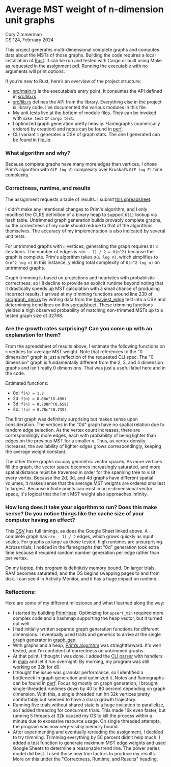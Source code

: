 # Average MST weight of n-dimension unit graphs
Cory Zimmerman  
CS 124, February 2024

This project generates multi-dimensional complete graphs and computes data about the MSTs of those graphs. Building the code requires a local installation of [Rust](https://www.rust-lang.org/tools/install). It can be run and tested with Cargo or built using Make as requested in the assignment pdf. Running the executable with no arguments will print options.

If you’re new to Rust, here’s an overview of the project structure:
- [src/main.rs](src/main.rs) is the executable’s entry point. It consumes the API defined in [src/lib.rs](src/lib.rs). 
- [src/lib.rs](src/lib.rs) defines the API from the library. Everything else in the project is library code. I’ve documented the various modules in this file.
- My unit tests live at the bottom of module files. They can be invoked with `make test` or `cargo test`. 
- I optimized graph generation pretty heavily. Flamegraphs (numerically ordered by creation) and notes can be found in [perf](perf).
- CLI variant `1` generates a CSV of graph stats. The one I generated can be found in [file_io](file_io).

### What algorithm and why?
Because complete graphs have many more edges than vertices, I chose Prim’s algorithm with `O(E log V)` complexity over Kruskal’s `O(E log E)` time complexity.

### Correctness, runtime, and results
The assignment requests a table of results. I submit [this spreadsheet](https://docs.google.com/spreadsheets/d/19qFHtJvxhMoOoyb4R_D_k1B6aBKsx1p6voae2ElizY0/edit).

I didn't make any intentional changes to Prim's algorithm, and I only modified the CLRS definition of a binary heap to support `O(1)` lookup via hash table. Untrimmed graph generation builds provably complete graphs, so the correctness of my code should reduce to that of the algorithms themselves. The accuracy of my implementation is also indicated by several unit tests.

For untrimmed graphs with `n` vertices, generating the graph requires `O(n)` iterations. The number of edges is `n(n - 1) / 2 = O(n^2)` because the graph is complete. Prim's algorithm takes `O(E log V)`, which simplifies to `O(n^2 log n)` in this instance, yielding total complexity of `O(n^2 log n)` on untrimmed graphs. 

Graph trimming is based on projections and heuristics with probablistic correctness, so I'll decline to provide an explicit runtime beyond noting that it drastically speeds up MST calculation  with a small chance of producing incorrect results. I arrived at my trimming functions around line 230 of [src/graph_gen.rs](src/graph_gen.rs) by writing data from the [heaviest_edge](src/mst.rs) test into a CSV and determining trend lines on this [spreadsheet](https://docs.google.com/spreadsheets/d/1ILvyZYYi5nrMkP_qPR2DdfvpdP5haJmWxkBTr-FHyEo/edit). These trimming functions yielded a high observed probability of matching non-trimmed MSTs up to a tested graph size of 32768.

### Are the growth rates surprising? Can you come up with an explanation for them?
From the spreadsheet of results above, I estimate the following functions on `n` vertices for average MST weight. 
Note that references to the "0 dimension" graph is just a reflection of the requested CLI spec. The "0 dimension" graph is fundamentally different from the 2, 3, and 4 dimension graphs and isn't really 0 dimensions. That was just a useful label here and in the code.

Estimated functions:
- 0d: `f(n) = 1.2`
- 2d: `f(n) = 0.68n^(0.496)`
- 3d: `f(n) = 0.708n^(0.659)`
- 4d: `f(n) = 0.78n^(0.739)`

The first graph was definitely surprising but makes sense upon consideration. The vertices in the "0d" graph have no spatial relation due to random edge selection. As the vertex count increases, there are correspondingly more edges, each with probability of being lighter than edges on the previous MST for a smaller `n`. Thus, as vertex density increases, the availability of lighter edges grows correspondingly, keeping the average weight constant.

The other three graphs occupy geometric vector spaces. As more vertices fill the graph, the vector space becomes increasingly saturated, and more spatial distance must be traversed in order for the spanning tree to visit every vertex. Because the 2d, 3d, and 4d graphs have different spatial volumes, it makes sense that the average MST weights are ordered smallest to largest. Because infinite points can exist in an n-dimensional vector space, it's logical that the limit MST weight also approaches infinity.

### How long does it take your algorithm to run? Does this make sense? Do you notice things like the cache size of your computer having an effect?

This [CSV](file_io/results.csv) has full timings, as does the Google Sheet linked above. A complete graph has `n(n - 1) / 2` edges, which grows quickly as input scales. For graphs as large as those tested, high runtimes are unsurprising. Across trials, I noticed in the flamegraphs that "0d" generation took extra time because it required random number generation per edge rather than per vertex. 

On my laptop, this program is definitely memory bound. On larger trials, RAM becomes saturated, and the OS begins swapping pages to and from disk. I can see it in Activity Monitor, and it has a huge impact on runtime.

### Reflections:

Here are some of my different milestones and what I learned along the way:
- I started by building [PrimHeap](src/prim_heap.rs). Optimizing for `upsert_min` required more complex code and a hashmap supporting the heap vector, but it turned out well.
- I had initially written separate graph generation functions for different dimensions. I eventually used traits and generics to arrive at the single graph generator in [graph_gen](src/graph_gen.rs).
- With graphs and a heap, [Prim’s algorithm](src/mst.rs) was straightforward. It's well tested, and I’m confident of correctness on untrimmed graphs.
- At that point, I thought I was done. I added the [CLI parser](src/cli.rs) with handlers in [main](src/main.rs) and let it run overnight. By morning, my program was still working on 32k for d0.
- I thought the issue was granular performance, so I identified a bottleneck in graph generation and optimized it. Notes and flamegraphs can be found in [perf](perf). Focusing mostly on graph generation, I brought single-threaded runtimes down by 40 to 80 percent depending on graph dimension. With this, a single threaded run hit 32k vertices pretty comfortably but seemed to have a sharp growth trajectory.
- Running five trials without shared state is a huge invitation to parallelize, so I added threading for concurrent trials. This made 16k even faster, but running 5 threads at 32k caused my OS to kill the process within a minute due to excessive resource usage. On single threaded attempts, the program was now very-visibly memory bound. 
- After experimenting and eventually rereading the assignment, I decided to try trimming. Trimming everything by 50 percent didn’t help much. I added a test function to generate maximum MST edge weights and used Google Sheets to determine a reasonable trend line. The power series model did best. I used those new trim factors to produce my results. More on this under the "Correctness, Runtime, and Results" heading.
